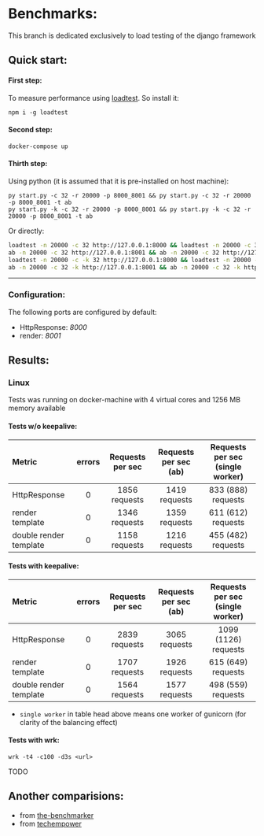 # Benchmarks: 

This branch is dedicated exclusively to load testing of the django framework

## Quick start:

#### First step:

To measure performance using [loadtest](https://www.npmjs.com/package/loadtest). So install it: 

```
npm i -g loadtest
```

#### Second step:

```
docker-compose up
```

#### Thirth step: 

Using python (it is assumed that it is pre-installed on host machine):

```shell
py start.py -c 32 -r 20000 -p 8000_8001 && py start.py -c 32 -r 20000 -p 8000_8001 -t ab
py start.py -k -c 32 -r 20000 -p 8000_8001 && py start.py -k -c 32 -r 20000 -p 8000_8001 -t ab
```

Or directly:

```bash
loadtest -n 20000 -c 32 http://127.0.0.1:8000 && loadtest -n 20000 -c 32 http://127.0.0.1:8001
ab -n 20000 -c 32 http://127.0.0.1:8001 && ab -n 20000 -c 32 http://127.0.0.1:8001
loadtest -n 20000 -c -k 32 http://127.0.0.1:8000 && loadtest -n 20000 -c -k 32 http://127.0.0.1:8001
ab -n 20000 -c 32 -k http://127.0.0.1:8001 && ab -n 20000 -c 32 -k http://127.0.0.1:8001
```

****

### Configuration:

The following ports are configured by default:

- HttpResponse: *8000*
- render: *8001*


## Results: 

### Linux

Tests was running on docker-machine with 4 virtual cores and 1256 MB memory available

#### Tests w/o keepalive:

Metric                 | errors | Requests per sec   | Requests per sec (ab)  | Requests per sec (single worker)  |
:----------------------|:------:|:------------------:|:----------------------:|:---------------------------------:|
HttpResponse		       |	0	    | 	1856 requests	   |	 1419 requests	      |		833	(888) requests			        |
render template        |	0	    | 	1346 requests	   |	 1359 requests	      |		611 (612) requests     		      |
double render template |	0	    | 	1158 requests 	 |	 1216 requests	      |		455	(482)  requests	            | 					

#### Tests with keepalive:


Metric                 | errors | Requests per sec   | Requests per sec (ab)  | Requests per sec (single worker)  |
:----------------------|:------:|:------------------:|:----------------------:|:---------------------------------:|
HttpResponse		       |	0    	| 	2839 requests	   |	 3065 requests	      |		1099 (1126) requests		        |
render template        |	0	    | 	1707 requests	   |	 1926 requests	      |		615 (649) requests     		      |
double render template |	0    	| 	1564 requests  	 |	 1577 requests	      |		498	(559)  requests	            |


* `single worker` in table head above means one worker of gunicorn (for clarity of the balancing effect)

#### Tests with wrk:

`wrk -t4 -c100 -d3s <url>`

TODO


## Another comparisions:

- from [the-benchmarker](https://github.com/the-benchmarker/web-frameworks)
- from [techempower](https://www.techempower.com/benchmarks/)

